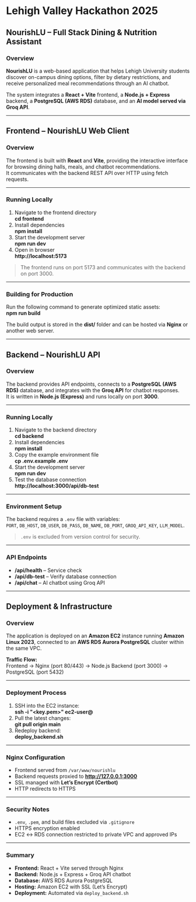 # Lehigh Valley Hackathon 2025  

## NourishLU – Full Stack Dining & Nutrition Assistant  

### Overview  
**NourishLU** is a web-based application that helps Lehigh University students discover on-campus dining options, filter by dietary restrictions, and receive personalized meal recommendations through an AI chatbot.  

The system integrates a **React + Vite** frontend, a **Node.js + Express** backend, a **PostgreSQL (AWS RDS)** database, and an **AI model served via Groq API**.  

---

## Frontend – NourishLU Web Client  

### Overview  
The frontend is built with **React** and **Vite**, providing the interactive interface for browsing dining halls, meals, and chatbot recommendations.  
It communicates with the backend REST API over HTTP using fetch requests.  

---

### Running Locally  
1. Navigate to the frontend directory  
   **cd frontend**  
2. Install dependencies  
   **npm install**  
3. Start the development server  
   **npm run dev**  
4. Open in browser  
   **http://localhost:5173**  

> The frontend runs on port 5173 and communicates with the backend on port 3000.  

---

### Building for Production  
Run the following command to generate optimized static assets:  
**npm run build**  

The build output is stored in the **dist/** folder and can be hosted via **Nginx** or another web server.  

---

## Backend – NourishLU API  

### Overview  
The backend provides API endpoints, connects to a **PostgreSQL (AWS RDS)** database, and integrates with the **Groq API** for chatbot responses.  
It is written in **Node.js (Express)** and runs locally on port **3000**.  

---

### Running Locally  
1. Navigate to the backend directory  
   **cd backend**  
2. Install dependencies  
   **npm install**  
3. Copy the example environment file  
   **cp .env.example .env**  
4. Start the development server  
   **npm run dev**  
5. Test the database connection  
   **http://localhost:3000/api/db-test**  

---

### Environment Setup  
The backend requires a `.env` file with variables:  
`PORT`, `DB_HOST`, `DB_USER`, `DB_PASS`, `DB_NAME`, `DB_PORT`, `GROQ_API_KEY`, `LLM_MODEL`.  

> `.env` is excluded from version control for security.  

---

### API Endpoints  
- **/api/health** – Service check  
- **/api/db-test** – Verify database connection  
- **/api/chat** – AI chatbot using Groq API  

---

## Deployment & Infrastructure  

### Overview  
The application is deployed on an **Amazon EC2** instance running **Amazon Linux 2023**, connected to an **AWS RDS Aurora PostgreSQL** cluster within the same VPC.  

**Traffic Flow:**  
Frontend → Nginx (port 80/443) → Node.js Backend (port 3000) → PostgreSQL (port 5432)  

---

### Deployment Process  
1. SSH into the EC2 instance:  
   **ssh -i "<key.pem>" ec2-user@<server-address>**  
2. Pull the latest changes:  
   **git pull origin main**  
3. Redeploy backend:  
   **deploy_backend.sh**  

---

### Nginx Configuration  
- Frontend served from `/var/www/nourishlu`  
- Backend requests proxied to **http://127.0.0.1:3000**  
- SSL managed with **Let’s Encrypt (Certbot)**  
- HTTP redirects to HTTPS  

---

### Security Notes  
- `.env`, `.pem`, and build files excluded via `.gitignore`  
- HTTPS encryption enabled  
- EC2 ↔ RDS connection restricted to private VPC and approved IPs  

---

### Summary  
- **Frontend:** React + Vite served through Nginx  
- **Backend:** Node.js + Express + Groq API chatbot  
- **Database:** AWS RDS Aurora PostgreSQL  
- **Hosting:** Amazon EC2 with SSL (Let’s Encrypt)  
- **Deployment:** Automated via `deploy_backend.sh`